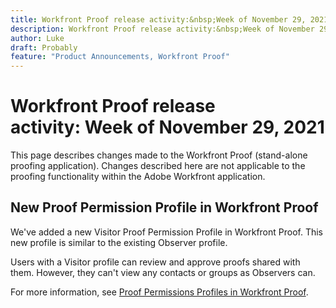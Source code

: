 ```yaml
---
title: Workfront Proof release activity:&nbsp;Week of November 29, 2021
description: Workfront Proof release activity:&nbsp;Week of November 29, 2021
author: Luke
draft: Probably
feature: "Product Announcements, Workfront Proof"
---
```

# Workfront Proof release activity:&nbsp;Week of November 29, 2021

This page describes changes made to the Workfront Proof (stand-alone proofing application). Changes described here are not applicable to the proofing functionality within the Adobe Workfront application.

## New Proof Permission Profile in Workfront Proof

We've added a new Visitor Proof Permission Profile in Workfront Proof. This new profile is similar to the existing Observer profile.

Users with a Visitor profile can review and approve proofs shared with them. However, they can't view any contacts or groups as Observers can.

For more information, see [Proof Permissions Profiles in Workfront Proof](../../../workfront-proof/wp-acct-admin/account-settings/proof-perm-profiles-in-wp.md).
